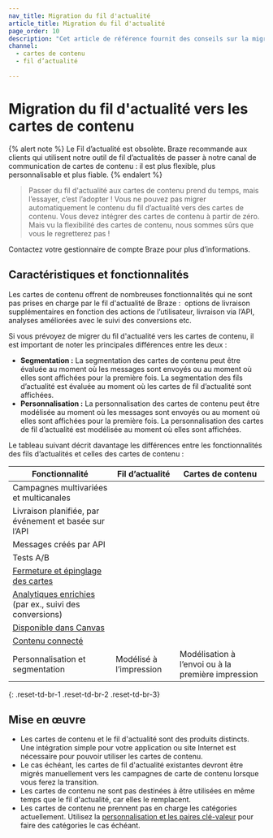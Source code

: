 ```yaml
---
nav_title: Migration du fil d'actualité
article_title: Migration du fil d'actualité
page_order: 10
description: "Cet article de référence fournit des conseils sur la migration du fil d’actualité vers les cartes de contenu Braze."
channel:
  - cartes de contenu
  - fil d’actualité
  
---
```


# Migration du fil d'actualité vers les cartes de contenu

{% alert note %}
Le Fil d’actualité est obsolète. Braze recommande aux clients qui utilisent notre outil de fil d’actualités de passer à notre canal de communication de cartes de contenu : il est plus flexible, plus personnalisable et plus fiable.
{% endalert %}

> Passer du fil d'actualité aux cartes de contenu prend du temps, mais l’essayer, c’est l’adopter ! Vous ne pouvez pas migrer automatiquement le contenu du fil d’actualité vers des cartes de contenu. Vous devez intégrer des cartes de contenu à partir de zéro. Mais vu la flexibilité des cartes de contenu, nous sommes sûrs que vous le regretterez pas !

Contactez votre gestionnaire de compte Braze pour plus d’informations.

## Caractéristiques et fonctionnalités

Les cartes de contenu offrent de nombreuses fonctionnalités qui ne sont pas prises en charge par le fil d'actualité de Braze :  options de livraison supplémentaires en fonction des actions de l’utilisateur, livraison via l’API, analyses améliorées avec le suivi des conversions etc.

Si vous prévoyez de migrer du fil d'actualité vers les cartes de contenu, il est important de noter les principales différences entre les deux :

- **Segmentation :** La segmentation des cartes de contenu peut être évaluée au moment où les messages sont envoyés ou au moment où elles sont affichées pour la première fois. La segmentation des fils d’actualité est évaluée au moment où les cartes de fil d’actualité sont affichées.
- **Personnalisation :** La personnalisation des cartes de contenu peut être modélisée au moment où les messages sont envoyés ou au moment où elles sont affichées pour la première fois. La personnalisation des cartes de fil d’actualité est modélisée au moment où elles sont affichées.

Le tableau suivant décrit davantage les différences entre les fonctionnalités des fils d’actualités et celles des cartes de contenu :

| Fonctionnalité | Fil d’actualité | Cartes de contenu |
|---|---|---|
| Campagnes multivariées et multicanales | <i class="fas fa-times" title="Non pris en charge"></i> | <i class="fas fa-check" title="Pris en charge"></i> |
| Livraison planifiée, par événement et basée sur l’API | <i class="fas fa-times" title="Non pris en charge"></i> | <i class="fas fa-check" title="Pris en charge"></i> |
| Messages créés par API | <i class="fas fa-times" title="Non pris en charge"></i> | <i class="fas fa-check" title="Pris en charge"></i> |
| Tests A/B | <i class="fas fa-times" title="Non pris en charge"></i> | <i class="fas fa-check" title="Pris en charge"></i> |
| [Fermeture et épinglage des cartes][4] | <i class="fas fa-times" title="Non pris en charge"></i> | <i class="fas fa-check" title="Pris en charge"></i> |
| [Analytiques enrichies][3] (par ex., suivi des conversions) | <i class="fas fa-times" title="Non pris en charge"></i> | <i class="fas fa-check" title="Pris en charge"></i> |
| [Disponible dans Canvas][2] | <i class="fas fa-times" title="Non pris en charge"></i> | <i class="fas fa-check" title="Pris en charge"></i> |
| [Contenu connecté][5] | <i class="fas fa-times" title="Non pris en charge"></i> | <i class="fas fa-check" title="Pris en charge"></i> |
| Personnalisation et segmentation | Modélisé à l’impression | Modélisation à l’envoi ou à la première impression |
{: .reset-td-br-1 .reset-td-br-2 .reset-td-br-3} 

## Mise en œuvre

- Les cartes de contenu et le fil d'actualité sont des produits distincts. Une intégration simple pour votre application ou site Internet est nécessaire pour pouvoir utiliser les cartes de contenu.
- Le cas échéant, les cartes de fil d'actualité existantes devront être migrés manuellement vers les campagnes de carte de contenu lorsque vous ferez la transition.
- Les cartes de contenu ne sont pas destinées à être utilisées en même temps que le fil d'actualité, car elles le remplacent.
- Les cartes de contenu ne prennent pas en charge les catégories actuellement. Utilisez la [personnalisation et les paires clé-valeur][1] pour faire des catégories le cas échéant.


[1]: {{site.baseurl}}/developer_guide/platform_integration_guides/web/content_cards/multiple_feeds/
[2]: {{site.baseurl}}/user_guide/engagement_tools/canvas/create_a_canvas/content-cards_in_canvas/
[3]: {{site.baseurl}}/user_guide/message_building_by_channel/content_cards/reporting/
[4]: {{site.baseurl}}/user_guide/message_building_by_channel/content_cards/create/#step-2-compose-a-content-card
[5]: {{site.baseurl}}/user_guide/personalization_and_dynamic_content/connected_content/
